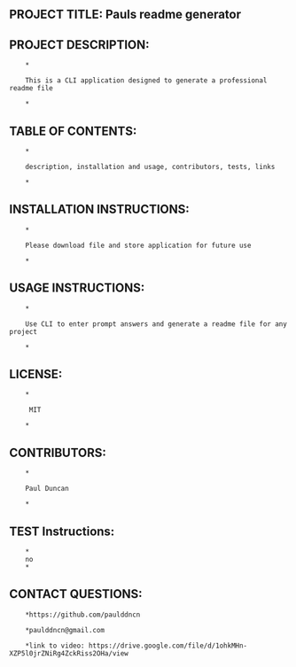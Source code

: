    
## PROJECT TITLE: Pauls readme generator

        

## PROJECT DESCRIPTION:
        *

        This is a CLI application designed to generate a professional readme file

        *
        

## TABLE OF CONTENTS:
        *

        description, installation and usage, contributors, tests, links

        *
        

## INSTALLATION INSTRUCTIONS:
        *

        Please download file and store application for future use

        *
        

## USAGE INSTRUCTIONS:
        *

        Use CLI to enter prompt answers and generate a readme file for any project

        *
        

## LICENSE:
        *

         MIT

        *
        

## CONTRIBUTORS:
        *

        Paul Duncan

        *
        

## TEST Instructions:
        *
        no
        *

## CONTACT QUESTIONS:

        *https://github.com/paulddncn

        *paulddncn@gmail.com
        
        *link to video: https://drive.google.com/file/d/1ohkMHn-XZP5l0jrZNiRg4ZckRiss2OHa/view